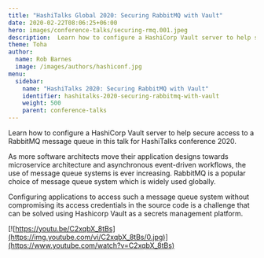 ```yaml
---
title: "HashiTalks Global 2020: Securing RabbitMQ with Vault"
date: 2020-02-22T08:06:25+06:00
hero: images/conference-talks/securing-rmq.001.jpeg
description:  Learn how to configure a HashiCorp Vault server to help secure access to a RabbitMQ message queue in this talk for HashiTalks conference 2020.
theme: Toha
author:
  name: Rob Barnes
  image: /images/authors/hashiconf.jpg
menu:
  sidebar:
    name: "HashiTalks 2020: Securing RabbitMQ with Vault"
    identifier: hashitalks-2020-securing-rabbitmq-with-vault
    weight: 500
    parent: conference-talks
---
```


Learn how to configure a HashiCorp Vault server to help secure access to a RabbitMQ message queue in this talk for HashiTalks conference 2020.

As more software architects move their application designs towards microservice architecture and asynchronous event-driven workflows, the use of message queue systems is ever increasing. RabbitMQ is a popular choice of message queue system which is widely used globally.

Configuring applications to access such a message queue system without compromising its access credentials in the source code is a challenge that can be solved using Hashicorp Vault as a secrets management platform.

[![https://youtu.be/C2xqbX_8tBs](https://img.youtube.com/vi/C2xqbX_8tBs/0.jpg)](https://www.youtube.com/watch?v=C2xqbX_8tBs)

